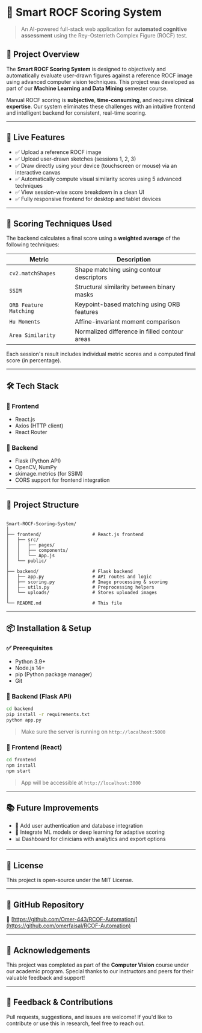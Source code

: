 
# 🧠 Smart ROCF Scoring System

> An AI-powered full-stack web application for **automated cognitive assessment** using the Rey–Osterrieth Complex Figure (ROCF) test.

## 📌 Project Overview

The **Smart ROCF Scoring System** is designed to objectively and automatically evaluate user-drawn figures against a reference ROCF image using advanced computer vision techniques. This project was developed as part of our **Machine Learning and Data Mining** semester course.

Manual ROCF scoring is **subjective**, **time-consuming**, and requires **clinical expertise**. Our system eliminates these challenges with an intuitive frontend and intelligent backend for consistent, real-time scoring.

---

## 🚀 Live Features

- ✅ Upload a reference ROCF image
- ✅ Upload user-drawn sketches (sessions 1, 2, 3)
- ✅ Draw directly using your device (touchscreen or mouse) via an interactive canvas
- ✅ Automatically compute visual similarity scores using 5 advanced techniques
- ✅ View session-wise score breakdown in a clean UI
- ✅ Fully responsive frontend for desktop and tablet devices


---

## 🧠 Scoring Techniques Used

The backend calculates a final score using a **weighted average** of the following techniques:

| Metric                  | Description                                                                 |
|------------------------|-----------------------------------------------------------------------------|
| `cv2.matchShapes`      | Shape matching using contour descriptors                                    |
| `SSIM`                 | Structural similarity between binary masks                                  |
| `ORB Feature Matching` | Keypoint-based matching using ORB features                                  |
| `Hu Moments`           | Affine-invariant moment comparison                                          |
| `Area Similarity`      | Normalized difference in filled contour areas                               |

Each session's result includes individual metric scores and a computed final score (in percentage).

---

## 🛠️ Tech Stack

### 🔹 Frontend
- React.js
- Axios (HTTP client)
- React Router


### 🔹 Backend
- Flask (Python API)
- OpenCV, NumPy
- skimage.metrics (for SSIM)
- CORS support for frontend integration

---

## 🔧 Project Structure

```

Smart-ROCF-Scoring-System/
│
├── frontend/                   # React.js frontend
│   ├── src/
│   │   ├── pages/
│   │   ├── components/
│   │   └── App.js
│   └── public/
│
├── backend/                    # Flask backend
│   ├── app.py                  # API routes and logic
│   ├── scoring.py              # Image processing & scoring
│   ├── utils.py                # Preprocessing helpers
│   └── uploads/                # Stores uploaded images
│
└── README.md                   # This file

````

---

## 📦 Installation & Setup

### ✅ Prerequisites
- Python 3.9+
- Node.js 14+
- pip (Python package manager)
- Git

### 🔹 Backend (Flask API)

```bash
cd backend
pip install -r requirements.txt
python app.py
````

> Make sure the server is running on `http://localhost:5000`

### 🔹 Frontend (React)

```bash
cd frontend
npm install
npm start
```

> App will be accessible at `http://localhost:3000`

---


## 📚 Future Improvements

* 🧾 Add user authentication and database integration
* 🤖 Integrate ML models or deep learning for adaptive scoring
* 📊 Dashboard for clinicians with analytics and export options

---

## 📎 License

This project is open-source under the MIT License.

---

## 🔗 GitHub Repository

🔗 [https://github.com/Omer-443/RCOF-Automation/](https://github.com/omerfaisal/RCOF-Automation)

---

## 🙌 Acknowledgements

This project was completed as part of the **Computer Vision** course under our academic program. Special thanks to our instructors and peers for their valuable feedback and support!

---

## 📣 Feedback & Contributions

Pull requests, suggestions, and issues are welcome!
If you'd like to contribute or use this in research, feel free to reach out.


